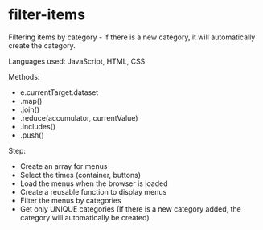 # filter-items

Filtering items by category - if there is a new category, it will automatically create the category.

Languages used: JavaScript, HTML, CSS

Methods:

- e.currentTarget.dataset
- .map()
- .join()
- .reduce(accumulator, currentValue)
- .includes()
- .push()

Step:

- Create an array for menus
- Select the times (container, buttons)
- Load the menus when the browser is loaded
- Create a reusable function to display menus
- Filter the menus by categories
- Get only UNIQUE categories (If there is a new category added, the category will automatically be created)
